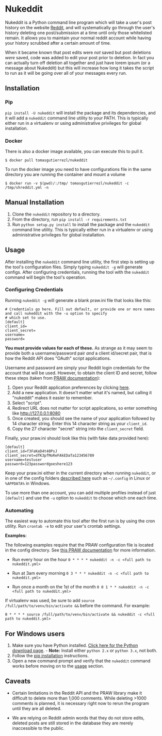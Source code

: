 # Nukeddit

Nukeddit is a Python command line program which will take a user's post history on the website
[Reddit](http://reddit.com), and will systematically go through the user's history deleting one post/submission at a
time until only those whitelisted remain. It allows you to maintain your normal reddit account while having your history
scrubbed after a certain amount of time.

When it became known that post edits were *not* saved but post deletions *were* saved, code was added to edit your post
prior to deletion. In fact you can actually turn off deletion all together and just have lorem ipsum (or a message
about Nukeddit) but this will increase how long it takes the script to run as it will be going over all of your messages
every run.

## Installation

### Pip
`pip install -U nukeddit` will install the package and its dependencies, and it will add a `nukeddit` command line
utility to your PATH. This is typically either run in a virtualenv or using administrative privileges for global
installation.

### Docker

There is also a docker image available, you can execute this to pull it.

```
$ docker pull tomasgutierrezl/nukeddit
```

To run the docker image you need to have configurations file in the same directory you are running the container and mount a volume

```
$ docker run -v $(pwd)/:/tmp/ tomasgutierrezl/nukeddit -c /tmp/shreddit.yml -n
```

## Manual Installation

1. Clone the `nukeddit` repository to a directory.
2. From the directory, run `pip install -r requirements.txt`
3. Run `python setup.py install` to install the package and the `nukeddit` command line utility.  This is typically
   either run in a virtualenv or using administrative privileges for global installation.

## Usage

After installing the `nukeddit` command line utility, the first step is setting up the tool's configuration files.
Simply typing `nukeddit -g` will generate configs. After configuring credentials, running the tool with the `nukeddit`
command will begin the tool's operation.

### Configuring Credentials

Running `nukeddit -g` will generate a blank praw.ini file that looks like this:

```
# Credentials go here. Fill out default, or provide one or more names and call nukeddit with the -u option to specify
# which set to use.
[default]
client_id=
client_secret=
username=
password=
```

**You must provide values for each of these.** As strange as it may seem to provide both a username/password pair *and*
a client id/secret pair, that is how the Reddit API does "OAuth" script applications.

Username and password are simply your Reddit login credentials for the account that will be used. However, to obtain the
client ID and secret, follow these steps (taken from
[PRAW documentation](http://praw.readthedocs.io/en/latest/getting_started/authentication.html#script-application)):

1. Open your Reddit application preferences by clicking [here](https://www.reddit.com/prefs/apps/).
2. Add a new application. It doesn't matter what it's named, but calling it "nukeddit" makes it easier to remember.
3. Select "script".
4. Redirect URL does not matter for script applications, so enter something like http://127.0.0.1:8080
5. Once created, you should see the name of your application followed by 14 character string. Enter this 14 character
   string as your `client_id`.
6. Copy the 27 character "secret" string into the `client_secret` field.

Finally, your praw.ini should look like this (with fake data provided here):

```
[default]
client_id=f3FaKeD4t40PsJ
client_secret=dfK3pfMoReFAkEDaTa123456789
username=testuser
password=123passwordgoeshere123
```

Keep your praw.ini either in the current directory when running `nukeddit`, or in one of the config folders
[described here](http://praw.readthedocs.io/en/latest/getting_started/configuration/prawini.html) such as
`~/.config` in Linux or `%APPDATA%` in Windows.

To use more than one account, you can add multiple profiles instead of just `[default]` and use the `-u` option to
`nukeddit` to choose which one each time.

### Automating

The easiest way to automate this tool after the first run is by using the cron utility. Run `crontab -e` to edit your
user's crontab settings.

**Examples:**

The following examples require that the PRAW configuration file is located in the config directory. See [this PRAW
documentation](http://praw.readthedocs.io/en/latest/getting_started/configuration/prawini.html) for more information.

- Run every hour on the hour
        `0 * * * * nukeddit -n -c <full path to nukeddit.yml>`

- Run at 3am every morning
        `0 3 * * * nukeddit -n -c <full path to nukeddit.yml>`

- Run once a month on the 1st of the month
        `0 0 1 * * nukeddit -n -c <full path to nukeddit.yml>`

If virtualenv was used, be sure to add `source /full/path/to/venv/bin/activate &&` before the command. For example:

`0 * * * * source /full/path/to/venv/bin/activate && nukeddit -c <full path to nukeddit.yml>`

## For Windows users

1. Make sure you have Python installed.
   [Click here for the Python download page](https://www.python.org/downloads/).
        - **Note:** Install either `python 2.x` or `python 3.x`, not both.
2. Follow the [pip installation](#pip-installation) instructions.
3. Open a new command prompt and verify that the `nukeddit` command works before moving on to the [usage](#usage)
   section.

## Caveats

- Certain limitations in the Reddit API and the PRAW library make it difficult to delete more than 1,000 comments.
  While deleting >1000 comments is planned, it is necessary right now to rerun the program until they are all deleted.

- We are relying on Reddit admin words that they do not store edits, deleted posts are still stored in the database
  they are merely inaccessible to the public.
